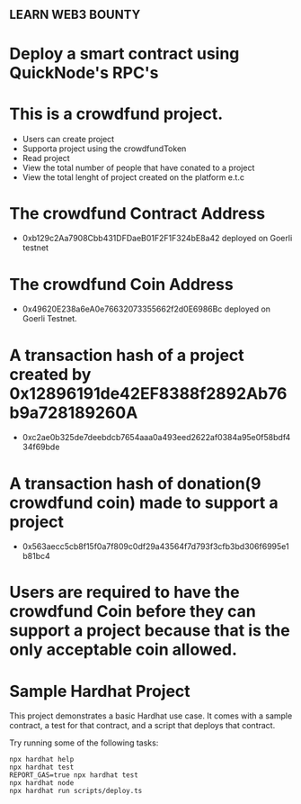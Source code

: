 ## LEARN WEB3 BOUNTY
# Deploy a smart contract using QuickNode's RPC's

# This is a crowdfund project.
* Users can create project
* Supporta project using the crowdfundToken
* Read project
* View the total number of people that have conated to a project
* View the total lenght of project created on the platform e.t.c

# The crowdfund Contract Address 
* 0xb129c2Aa7908Cbb431DFDaeB01F2F1F324bE8a42
deployed on Goerli testnet

# The crowdfund Coin Address
* 0x49620E238a6eA0e76632073355662f2d0E6986Bc
deployed on Goerli Testnet.

# A transaction hash of a project created by 0x12896191de42EF8388f2892Ab76b9a728189260A
 * 0xc2ae0b325de7deebdcb7654aaa0a493eed2622af0384a95e0f58bdf434f69bde
# A transaction hash of donation(9 crowdfund coin) made to support a project
* 0x563aecc5cb8f15f0a7f809c0df29a43564f7d793f3cfb3bd306f6995e1b81bc4


# Users are required to have the crowdfund Coin before they can support a project because that is the only acceptable coin allowed.


# Sample Hardhat Project

This project demonstrates a basic Hardhat use case. It comes with a sample contract, a test for that contract, and a script that deploys that contract.

Try running some of the following tasks:

```shell
npx hardhat help
npx hardhat test
REPORT_GAS=true npx hardhat test
npx hardhat node
npx hardhat run scripts/deploy.ts
```
